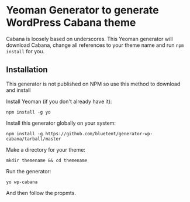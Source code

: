 # Yeoman Generator to generate WordPress Cabana theme

Cabana is loosely based on underscores. This Yeoman generator will download Cabana, change all references to your theme name and run `npm install` for you.

## Installation

This generator is not published on NPM so use this method to download and install

Install Yeoman (if you don't already have it):

``` npm install -g yo ```

Install this generator globally on your system:

```npm install -g https://github.com/bluetent/generator-wp-cabana/tarball/master```

Make a directory for your theme:

``` mkdir themename && cd themename ```

Run the generator:

``` yo wp-cabana ```

And then follow the propmts.